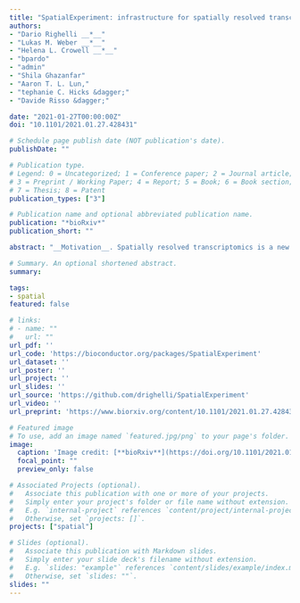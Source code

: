 ```yaml
---
title: "SpatialExperiment: infrastructure for spatially resolved transcriptomics data in R using Bioconductor"
authors:
- "Dario Righelli __*__"
- "Lukas M. Weber __*__"
- "Helena L. Crowell __*__"
- "bpardo"
- "admin"
- "Shila Ghazanfar"
- "Aaron T. L. Lun,"
- "tephanie C. Hicks &dagger;"
- "Davide Risso &dagger;"

date: "2021-01-27T00:00:00Z"
doi: "10.1101/2021.01.27.428431"

# Schedule page publish date (NOT publication's date).
publishDate: ""

# Publication type.
# Legend: 0 = Uncategorized; 1 = Conference paper; 2 = Journal article;
# 3 = Preprint / Working Paper; 4 = Report; 5 = Book; 6 = Book section;
# 7 = Thesis; 8 = Patent
publication_types: ["3"]

# Publication name and optional abbreviated publication name.
publication: "*bioRxiv*"
publication_short: ""

abstract: "__Motivation__. Spatially resolved transcriptomics is a new set of technologies to measure gene expression for up to thousands of genes at near-single-cell, single-cell, or sub-cellular resolution, together with the spatial positions of the measurements. Analyzing combined molecular and spatial information has generated new insights about biological processes that manifest in a spatial manner within tissues. However, to efficiently analyze these data, specialized data infrastructure is required, which facilitates storage, retrieval, subsetting, and interfacing with downstream tools. __Results__. Here, we describe SpatialExperiment, a new data infrastructure for storing and accessing spatially resolved transcriptomics data, implemented within the Bioconductor framework in the R programming language. SpatialExperiment extends the existing SingleCellExperiment for single-cell data from the Bioconductor framework, which brings with it advantages of modularity, interoperability, standardized operations, and comprehensive documentation. We demonstrate the structure and user interface with examples from the 10x Genomics Visium and seqFISH platforms. SpatialExperiment is extendable to alternative technological platforms measuring expression and to new types of data modalities, such as spatial immunofluorescence or proteomics, in the future. We also provide access to example datasets and visualization tools in the STexampleData, TENxVisiumData, and ggspavis packages. __Availability and Implementation__. SpatialExperiment is freely available from Bioconductor at https://bioconductor.org/packages/SpatialExperiment. The STexampleData, TENxVisiumData, and ggspavis packages are available from GitHub and will be submitted to Bioconductor."

# Summary. An optional shortened abstract.
summary:

tags:
- spatial
featured: false

# links:
# - name: ""
#   url: ""
url_pdf: ''
url_code: 'https://bioconductor.org/packages/SpatialExperiment'
url_dataset: ''
url_poster: ''
url_project: ''
url_slides: ''
url_source: 'https://github.com/drighelli/SpatialExperiment'
url_video: ''
url_preprint: 'https://www.biorxiv.org/content/10.1101/2021.01.27.428431v1'

# Featured image
# To use, add an image named `featured.jpg/png` to your page's folder. 
image:
  caption: 'Image credit: [**bioRxiv**](https://doi.org/10.1101/2021.01.27.428431)'
  focal_point: ""
  preview_only: false

# Associated Projects (optional).
#   Associate this publication with one or more of your projects.
#   Simply enter your project's folder or file name without extension.
#   E.g. `internal-project` references `content/project/internal-project/index.md`.
#   Otherwise, set `projects: []`.
projects: ["spatial"]

# Slides (optional).
#   Associate this publication with Markdown slides.
#   Simply enter your slide deck's filename without extension.
#   E.g. `slides: "example"` references `content/slides/example/index.md`.
#   Otherwise, set `slides: ""`.
slides: ""
---
```


<!--

{{% callout note %}}
Click the *Cite* button above to demo the feature to enable visitors to import publication metadata into their reference management software.
{{% /callout %}}

{{% callout note %}}
Click the *Slides* button above to demo Academic's Markdown slides feature.
{{% /callout %}}

Supplementary notes can be added here, including [code and math](https://sourcethemes.com/academic/docs/writing-markdown-latex/).
-->